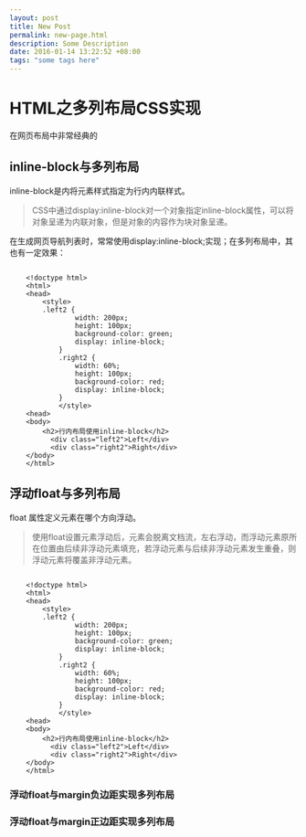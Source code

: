 ```yaml
---
layout: post
title: New Post
permalink: new-page.html
description: Some Description
date: 2016-01-14 13:22:52 +08:00
tags: "some tags here"
---
```

# HTML之多列布局CSS实现

在网页布局中非常经典的

## inline-block与多列布局

inline-block是内将元素样式指定为行内内联样式。

> CSS中通过display:inline-block对一个对象指定inline-block属性，可以将对象呈递为内联对象，但是对象的内容作为块对象呈递。

在生成网页导航列表时，常常使用display:inline-block;实现；在多列布局中，其也有一定效果：

```	

	<!doctype html>
	<html>
	<head>	
		<style>
		.left2 {
	            width: 200px;
	            height: 100px;
	            background-color: green;
	            display: inline-block;
	        }
	        .right2 {
	            width: 60%;
	            height: 100px;
	            background-color: red;
	            display: inline-block;
	        }
	        </style>
	<head>
	<body>
		<h2>行内布局使用inline-block</h2>
	      <div class="left2">Left</div>
	      <div class="right2">Right</div>
	</body>
	</html>
```

## 浮动float与多列布局

float 属性定义元素在哪个方向浮动。

> 使用float设置元素浮动后，元素会脱离文档流，左右浮动，而浮动元素原所在位置由后续非浮动元素填充，若浮动元素与后续非浮动元素发生重叠，则浮动元素将覆盖非浮动元素。

```

	<!doctype html>
	<html>
	<head>	
		<style>
		.left2 {
	            width: 200px;
	            height: 100px;
	            background-color: green;
	            display: inline-block;
	        }
	        .right2 {
	            width: 60%;
	            height: 100px;
	            background-color: red;
	            display: inline-block;
	        }
	        </style>
	<head>
	<body>
		<h2>行内布局使用inline-block</h2>
	      <div class="left2">Left</div>
	      <div class="right2">Right</div>
	</body>
	</html>
```

### 浮动float与margin负边距实现多列布局

### 浮动float与margin正边距实现多列布局